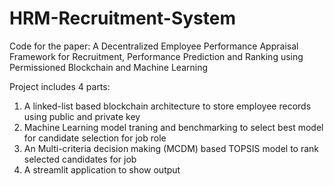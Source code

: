 # HRM-Recruitment-System
Code for the paper: A Decentralized Employee Performance Appraisal Framework for Recruitment, Performance Prediction and Ranking using Permissioned Blockchain and Machine Learning

Project includes 4 parts:
1. A linked-list based blockchain architecture to store employee records using public and private key
2. Machine Learning model traning and benchmarking to select best model for candidate selection for job role
3. An Multi-criteria decision making (MCDM) based TOPSIS model to rank selected candidates for job
4. A streamlit application to show output

